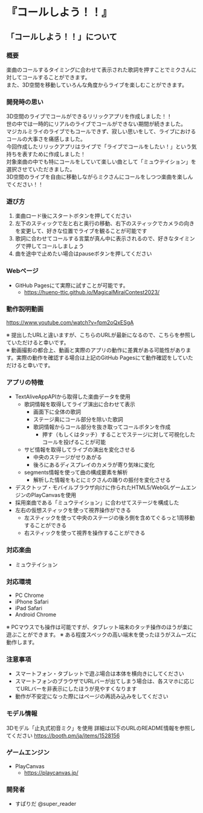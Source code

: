 # 『コールしよう！！』
## 「コールしよう！！」について
### 概要
楽曲のコールするタイミングに合わせて表示された歌詞を押すことでミクさんに対してコールすることができます。\
また、3Ⅾ空間を移動していろんな角度からライブを楽しむことができます。

### 開発時の思い
3D空間のライブでコールができるリリックアプリを作成しました！！\
世の中では一時的にリアルのライブでコールができない期間が続きました。\
マジカルミライのライブでもコールできず、寂しい思いをして、ライブにおけるコールの大事さを痛感しました。\
今回作成したリリックアプリはライブで「ライブでコールをしたい！」という気持ちを表すために作成しました！\
対象楽曲の中でも特にコールをしていて楽しい曲として「ミュウテイション」を選択させていただきました。\
3D空間のライブを自由に移動しながらミクさんにコールをしつつ楽曲を楽しんでください！！



### 遊び方
1. 楽曲ロード後にスタートボタンを押してください
1. 左下のスティックで左と右と奥行の移動、右下のスティックでカメラの向きを変更して、好きな位置でライブを観ることが可能です
1. 歌詞に合わせてコールする言葉が真ん中に表示されるので、好きなタイミングで押してコールしましょう
1. 曲を途中で止めたい場合はpauseボタンを押してください

### Webページ
- GitHub Pagesにて実際に試すことが可能です。
  -  https://hueno-ttic.github.io/MagicalMiraiContest2023/

### 動作説明動画
https://www.youtube.com/watch?v=fpm2oQxESgA

※ 提出したURLと違いますが、こちらのURLが最新になるので、こちらを参照していただけると幸いです。\
※ 動画撮影の都合上、動画と実際のアプリの動作に差異がある可能性があります。実際の動作を確認する場合は上記のGitHub Pagesにて動作確認をしていただけると幸いです。

### アプリの特徴
- TextAliveAppAPIから取得した楽曲データを使用
  - 歌詞情報を取得してライブ演出に合わせて表示
    - 画面下に全体の歌詞
    - ステージ奥にコール部分を除いた歌詞
    - 歌詞情報からコール部分を抜き取ってコールボタンを作成
      - 押す（もしくはタッチ）することでステージに対して可視化したコールを投げることが可能 
  - サビ情報を取得してライブの演出を変化させる
    - 中央のステージがせりあがる
    - 後ろにあるディスプレイのカメラが寄り気味に変化
  - segments情報を使って曲の構成要素を解析
    - 解析した情報をもとにミクさんの踊りの振付を変化させる
- デスクトップ・モバイルブラウザ向けに作られたHTML5/WebGLゲームエンジンのPlayCanvasを使用
- 採用楽曲である「ミュウテイション」に合わせてステージを構成した
- 左右の仮想スティックを使って視界操作ができる
  - 左スティックを使って中央のステージの後ろ側を含めてぐるっと1周移動することができる
  - 右スティックを使って視界を操作することができる

### 対応楽曲
- ミュウテイション

### 対応環境
- PC Chrome
- iPhone Safari
- iPad Safari
- Android Chrome

※ PCマウスでも操作は可能ですが、タブレット端末のタッチ操作のほうが楽に遊ぶことができます。
※ ある程度スペックの高い端末を使ったほうがスムーズに動作します。

### 注意事項
- スマートフォン・タブレットで遊ぶ場合は本体を横向きにしてください
- スマートフォンのブラウザでURLバーが出てしまう場合は、各スマホに応じてURLバーを非表示にしたほうが見やすくなります
- 動作が不安定になった際にはページの再読み込みをしてください

### モデル情報
3Dモデル「止丸式初音ミク」を使用
詳細は以下のURLのREADME情報を参照してください
https://booth.pm/ja/items/1528156

### ゲームエンジン
- PlayCanvas
  - https://playcanvas.jp/

### 開発者
- すぱりだ @super_reader